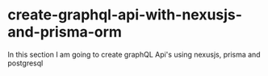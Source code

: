# create-graphql-api-with-nexusjs-and-prisma-orm
In this section I am going to create graphQL Api's using nexusjs, prisma and postgresql
